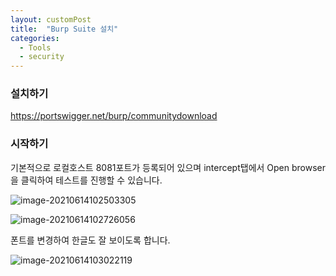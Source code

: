```yaml
---
layout: customPost
title:  "Burp Suite 설치"
categories: 
  - Tools
  - security
---
```

### 설치하기

https://portswigger.net/burp/communitydownload

### 시작하기

기본적으로 로컬호스트 8081포트가 등록되어 있으며 intercept탭에서 Open browser을 클릭하여 테스트를 진행할 수 있습니다.

![image-20210614102503305](C:\Users\webme\mygit\blog\assets\images\posts\image-20210614102503305.png)

![image-20210614102726056](C:\Users\webme\mygit\blog\assets\images\posts\image-20210614102726056.png)



폰트를 변경하여 한글도 잘 보이도록 합니다.

![image-20210614103022119](C:\Users\webme\mygit\blog\assets\images\posts\image-20210614103022119.png)
